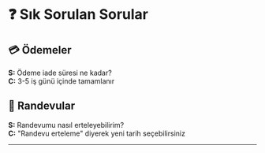 # ❓ Sık Sorulan Sorular

## 💳 Ödemeler
**S:** Ödeme iade süresi ne kadar?  
**C:** 3-5 iş günü içinde tamamlanır

## 📅 Randevular
**S:** Randevumu nasıl erteleyebilirim?  
**C:** "Randevu erteleme" diyerek yeni tarih seçebilirsiniz


---

